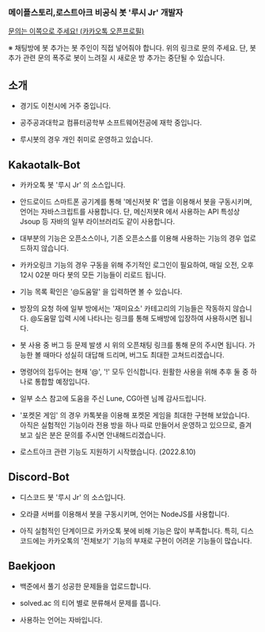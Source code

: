 ### 메이플스토리,로스트아크 비공식 봇 '루시 Jr' 개발자

[문의는 이쪽으로 주세요! (카카오톡 오픈프로필)](https://open.kakao.com/o/sEEy7fze)

※ 채팅방에 봇 추가는 봇 주인이 직접 넣어줘야 합니다. 위의 링크로 문의 주세요. 단, 봇 추가 관련 문의 폭주로 봇이 느려질 시 새로운 방 추가는 중단될 수 있습니다.


## 소개

- 경기도 이천시에 거주 중입니다.

- 공주공과대학교 컴퓨터공학부 소프트웨어전공에 재학 중입니다.

- 루시봇의 경우 개인 취미로 운영하고 있습니다.

## Kakaotalk-Bot

- 카카오톡 봇 '루시 Jr' 의 소스입니다.

- 안드로이드 스마트폰 공기계를 통해 '메신저봇 R' 앱을 이용해서 봇을 구동시키며, 언어는 자바스크립트를 사용합니다. 단, 메신저봇R 에서 사용하는 API 특성상 Jsoup 등 자바의 일부 라이브러리도 같이 사용합니다.

- 대부분의 기능은 오픈소스이나, 기존 오픈소스를 이용해 사용하는 기능의 경우 업로드하지 않습니다.

- 카카오링크 기능의 경우 구동을 위해 주기적인 로그인이 필요하여, 매일 오전, 오후 12시 02분 마다 봇의 모든 기능들이 리로드 됩니다.

- 기능 목록 확인은 '@도움말' 을 입력하면 볼 수 있습니다.

- 방장의 요청 하에 일부 방에서는 '재미요소' 카테고리의 기능들은 작동하지 않습니다. @도움말 입력 시에 나타나는 링크를 통해 도배방에 입장하여 사용하시면 됩니다.

- 봇 사용 중 버그 등 문제 발생 시 위의 오픈채팅 링크를 통해 문의 주시면 됩니다. 가능한 볼 때마다 성실히 대답해 드리며, 버그도 최대한 고쳐드리겠습니다.

- 명령어의 접두어는 현재 '@', '!' 모두 인식합니다. 원활한 사용을 위해 추후 둘 중 하나로 통합할 예정입니다.

- 일부 소스 참고에 도움을 주신 Lune, CG아렌 님께 감사드립니다.

- '포켓몬 게임' 의 경우 카톡봇을 이용해 포켓몬 게임을 최대한 구현해 보았습니다. 아직은 실험적인 기능이라 전용 방을 하나 따로 만들어서 운영하고 있으므로, 즐겨보고 싶은 분은 문의를 주시면 안내해드리겠습니다.

- 로스트아크 관련 기능도 지원하기 시작했습니다. (2022.8.10)

## Discord-Bot

- 디스코드 봇 '루시 Jr' 의 소스입니다.

- 오라클 서버를 이용해서 봇을 구동시키며, 언어는 NodeJS를 사용합니다.

- 아직 실험적인 단계이므로 카카오톡 봇에 비해 기능은 많이 부족합니다. 특히, 디스코드에는 카카오톡의 '전체보기' 기능의 부재로 구현이 어려운 기능들이 많습니다.

## Baekjoon

- 백준에서 풀기 성공한 문제들을 업로드합니다.

- solved.ac 의 티어 별로 분류해서 문제를 풉니다.

- 사용하는 언어는 자바입니다.
